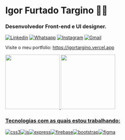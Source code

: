 <h1>Igor Furtado Targino 👨‍💻</h1> 

<h3>Desenvolvedor Front-end e UI designer.</h3>

[![Linkedin](https://img.shields.io/badge/LinkedIn-0077B5?style=for-the-badge&logo=linkedin&logoColor=white)](https://www.linkedin.com/in/igorfurtado/)
[![Whatsapp](https://img.shields.io/badge/WhatsApp-25D366?style=for-the-badge&logo=whatsapp&logoColor=white)](https://bit.ly/3wkXIQW)
[![Instagram](https://img.shields.io/badge/Instagram-E4405F?style=for-the-badge&logo=instagram&logoColor=white)](https://www.instagram.com/igorfurtado_/)
[![Gmail](	https://img.shields.io/badge/Gmail-D14836?style=for-the-badge&logo=gmail&logoColor=white)](mailto:igorfurtadot@gmail.com)

Visite o meu portfolio: https://igortargino.vercel.app

<div>
  <a href="https://github.com/igorfurtado?tab=repositories">
  <img height="170em" src="https://github-readme-stats.vercel.app/api?username=igorfurtado&show_icons=true&theme=react&include_all_commits=true&count_private=true"/>
  <img height="170em" src="https://github-readme-stats.vercel.app/api/top-langs/?username=igorfurtado&layout=compact&langs_count=7&theme=react"/>
</div>


  <h3>Tecnologias com as quais estou trabalhando:</h3>

 <div style="display: flex; flex_rap:no-wrap; flex-direction: row;">
  <img align="center" alt="css3" src="https://img.shields.io/badge/CSS3-1572B6?style=for-the-badge&logo=css3&logoColor=white">
   <img align="center" alt="js" src="https://img.shields.io/badge/JavaScript-F7DF1E?style=for-the-badge&logo=javascript&logoColor=black">
   <img align="center" alt="express" src="https://img.shields.io/badge/Express.js-404D59?style=for-the-badge">
   <img align="center" alt="firebase" src="https://img.shields.io/badge/firebase-ffca28?style=for-the-badge&logo=firebase&logoColor=black">
   <img align="center" alt="bootstrap" src="https://img.shields.io/badge/Bootstrap-563D7C?style=for-the-badge&logo=bootstrap&logoColor=white">
   <img align="center" alt="figma" src="https://img.shields.io/badge/Figma-F24E1E?style=for-the-badge&logo=figma&logoColor=white">
</div><br/>
